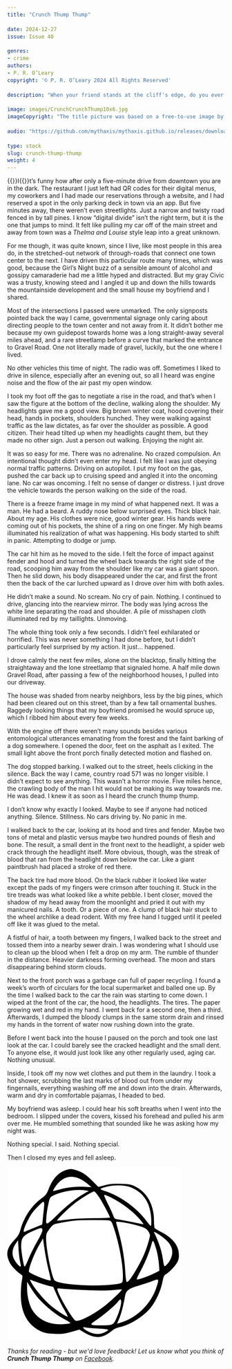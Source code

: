```yaml
---
title: "Crunch Thump Thump"

date: 2024-12-27
issue: Issue 40

genres:
- crime
authors:
- P. R. O’Leary
copyright: '© P. R. O’Leary 2024 All Rights Reserved'

description: "When your friend stands at the cliff's edge, do you ever feel the echo of an urge to push, though you never would? When the wedding gets to 'speak now or forever hold your peace' are you tempted to raise your voice, even if you have no reason to? Could be everyone experiences something like that at a point in their life – P. R. O’Leary maybe more often than many."

image: images/CrunchCrunchThump10x6.jpg
imageCopyright: "The title picture was based on a free-to-use image by [Vyacheslav Bobin](https://www.pexels.com/photo/green-and-red-light-in-dark-room-9578505/) - many thanks!"

audio: "https://github.com/mythaxis/mythaxis.github.io/releases/download/i40/4.Crunch.Thump.Thump.mp3"

type: stock
slug: crunch-thump-thump
weight: 4
---
```


{{<glyph>}}I{{</glyph>}}t’s funny how after only a five-minute drive from downtown you are in the dark. The restaurant I just left had QR codes for their digital menus, my coworkers and I had made our reservations through a website, and I had reserved a spot in the only parking deck in town via an app. But five minutes away, there weren’t even streetlights. Just a narrow and twisty road fenced in by tall pines. I know “digital divide” isn’t the right term, but it is the one that jumps to mind. It felt like pulling my car off of the main street and away from town was a *Thelma and Louise* style leap into a great unknown.

For me though, it was quite known, since I live, like most people in this area do, in the stretched-out network of through-roads that connect one town center to the next. I have driven this particular route many times, which was good, because the Girl’s Night buzz of a sensible amount of alcohol and gossipy camaraderie had me a little hyped and distracted. But my gray Civic was a trusty, knowing steed and I angled it up and down the hills towards the mountainside development and the small house my boyfriend and I shared.

Most of the intersections I passed were unmarked. The only signposts pointed back the way I came, governmental signage only caring about directing people to the town center and not away from it. It didn’t bother me because my own guidepost towards home was a long straight-away several miles ahead, and a rare streetlamp before a curve that marked the entrance to Gravel Road. One not literally made of gravel, luckily, but the one where I lived.

No other vehicles this time of night. The radio was off. Sometimes I liked to drive in silence, especially after an evening out, so all I heard was engine noise and the flow of the air past my open window.

I took my foot off the gas to negotiate a rise in the road, and that’s when I saw the figure at the bottom of the decline, walking along the shoulder. My headlights gave me a good view. Big brown winter coat, hood covering their head, hands in pockets, shoulders hunched. They were walking against traffic as the law dictates, as far over the shoulder as possible. A good citizen. Their head tilted up when my headlights caught them, but they made no other sign. Just a person out walking. Enjoying the night air.

It was so easy for me. There was no adrenaline. No crazed compulsion. An intentional thought didn’t even enter my head. I felt like I was just obeying normal traffic patterns. Driving on autopilot. I put my foot on the gas, pushed the car back up to cruising speed and angled it into the oncoming lane. No car was oncoming. I felt no sense of danger or distress. I just drove the vehicle towards the person walking on the side of the road.

There is a freeze frame image in my mind of what happened next. It was a man. He had a beard. A ruddy nose below surprised eyes. Thick black hair. About my age. His clothes were nice, good winter gear. His hands were coming out of his pockets, the shine of a ring on one finger. My high beams illuminated his realization of what was happening. His body started to shift in panic. Attempting to dodge or jump.

The car hit him as he moved to the side. I felt the force of impact against fender and hood and turned the wheel back towards the right side of the road, scooping him away from the shoulder like my car was a giant spoon. Then he slid down, his body disappeared under the car, and first the front then the back of the car lurched upward as I drove over him with both axles.

He didn’t make a sound. No scream. No cry of pain. Nothing. I continued to drive, glancing into the rearview mirror. The body was lying across the white line separating the road and shoulder. A pile of misshapen cloth illuminated red by my taillights. Unmoving.

The whole thing took only a few seconds. I didn’t feel exhilarated or horrified. This was never something I had done before, but I didn’t particularly feel surprised by my action. It just… happened.

I drove calmly the next few miles, alone on the blacktop, finally hitting the straightaway and the lone streetlamp that signaled home. A half mile down Gravel Road, after passing a few of the neighborhood houses, I pulled into our driveway.

The house was shaded from nearby neighbors, less by the big pines, which had been cleared out on this street, than by a few tall ornamental bushes. Raggedy looking things that my boyfriend promised he would spruce up, which I ribbed him about every few weeks.

With the engine off there weren’t many sounds besides various entomological utterances emanating from the forest and the faint barking of a dog somewhere. I opened the door, feet on the asphalt as I exited. The small light above the front porch finally detected motion and flashed on.

 The dog stopped barking. I walked out to the street, heels clicking in the silence. Back the way I came, country road 571 was no longer visible. I didn’t expect to see anything. This wasn’t a horror movie. Five miles hence, the crawling body of the man I hit would not be making its way towards me. He was dead. I knew it as soon as I heard the crunch thump thump.

I don’t know why exactly I looked. Maybe to see if anyone had noticed anything. Silence. Stillness. No cars driving by. No panic in me.

I walked back to the car, looking at its hood and tires and fender. Maybe two tons of metal and plastic versus maybe two hundred pounds of flesh and bone. The result, a small dent in the front next to the headlight, a spider web crack through the headlight itself. More obvious, though, was the streak of blood that ran from the headlight down below the car. Like a giant paintbrush had placed a stroke of red there.

The back tire had more blood. On the black rubber it looked like water except the pads of my fingers were crimson after touching it. Stuck in the tire treads was what looked like a white pebble. I bent closer, moved the shadow of my head away from the moonlight and pried it out with my manicured nails. A tooth. Or a piece of one. A clump of black hair stuck to the wheel archlike a dead rodent. With my free hand I tugged until it peeled off like it was glued to the metal.

A fistful of hair, a tooth between my fingers, I walked back to the street and tossed them into a nearby sewer drain. I was wondering what I should use to clean up the blood when I felt a drop on my arm. The rumble of thunder in the distance. Heavier darkness forming overhead. The moon and stars disappearing behind storm clouds.

Next to the front porch was a garbage can full of paper recycling. I found a week’s worth of circulars for the local supermarket and balled one up. By the time I walked back to the car the rain was starting to come down. I wiped at the front of the car, the hood, the headlights. The tires. The paper growing wet and red in my hand. I went back for a second one, then a third. Afterwards, I dumped the bloody clumps in the same storm drain and rinsed my hands in the torrent of water now rushing down into the grate.

Before I went back into the house I paused on the porch and took one last look at the car. I could barely see the cracked headlight and the small dent. To anyone else, it would just look like any other regularly used, aging car. Nothing unusual.

Inside, I took off my now wet clothes and put them in the laundry. I took a hot shower, scrubbing the last marks of blood out from under my fingernails, everything washing off me and down into the drain. Afterwards, warm and dry in comfortable pajamas, I headed to bed.

My boyfriend was asleep. I could hear his soft breaths when I went into the bedroom. I slipped under the covers, kissed his forehead and pulled his arm over me. He mumbled something that sounded like he was asking how my night was.

Nothing special. I said. Nothing special.

Then I closed my eyes and fell asleep.

![Orbit-lrg](images/Orbit.svg)

*Thanks for reading - but we'd love feedback! Let us know what you think of **Crunch Thump Thump** on [Facebook](https://www.facebook.com/MythaxisMagazine/posts/).*
